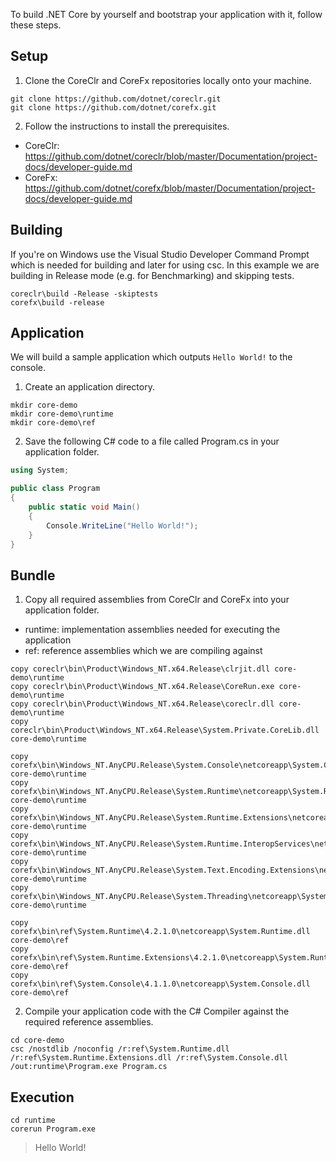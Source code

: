 To build .NET Core by yourself and bootstrap your application with it, follow these steps. 

## Setup
1. Clone the CoreClr and CoreFx repositories locally onto your machine.

```
git clone https://github.com/dotnet/coreclr.git
git clone https://github.com/dotnet/corefx.git
```
2. Follow the instructions to install the prerequisites.
- CoreClr: https://github.com/dotnet/coreclr/blob/master/Documentation/project-docs/developer-guide.md
- CoreFx: https://github.com/dotnet/corefx/blob/master/Documentation/project-docs/developer-guide.md

## Building
If you're on Windows use the Visual Studio Developer Command Prompt which is needed for building and later for using csc.
In this example we are building in Release mode (e.g. for Benchmarking) and skipping tests.
```
coreclr\build -Release -skiptests
corefx\build -release
```

## Application
We will build a sample application which outputs `Hello World!` to the console.
1. Create an application directory.
```
mkdir core-demo
mkdir core-demo\runtime
mkdir core-demo\ref
```

2. Save the following C# code to a file called Program.cs in your application folder.
```csharp
using System;

public class Program
{
    public static void Main()
    {
        Console.WriteLine("Hello World!");
    }
}
```

## Bundle

1. Copy all required assemblies from CoreClr and CoreFx into your application folder.
- runtime: implementation assemblies needed for executing the application
- ref: reference assemblies which we are compiling against

```
copy coreclr\bin\Product\Windows_NT.x64.Release\clrjit.dll core-demo\runtime
copy coreclr\bin\Product\Windows_NT.x64.Release\CoreRun.exe core-demo\runtime
copy coreclr\bin\Product\Windows_NT.x64.Release\coreclr.dll core-demo\runtime
copy coreclr\bin\Product\Windows_NT.x64.Release\System.Private.CoreLib.dll core-demo\runtime

copy corefx\bin\Windows_NT.AnyCPU.Release\System.Console\netcoreapp\System.Console.dll core-demo\runtime
copy corefx\bin\Windows_NT.AnyCPU.Release\System.Runtime\netcoreapp\System.Runtime.dll core-demo\runtime
copy corefx\bin\Windows_NT.AnyCPU.Release\System.Runtime.Extensions\netcoreapp\System.Runtime.Extensions.dll core-demo\runtime
copy corefx\bin\Windows_NT.AnyCPU.Release\System.Runtime.InteropServices\netcoreapp\System.Runtime.InteropServices.dll core-demo\runtime
copy corefx\bin\Windows_NT.AnyCPU.Release\System.Text.Encoding.Extensions\netcoreapp\System.Text.Encoding.Extensions.dll core-demo\runtime
copy corefx\bin\Windows_NT.AnyCPU.Release\System.Threading\netcoreapp\System.Threading.dll core-demo\runtime

copy corefx\bin\ref\System.Runtime\4.2.1.0\netcoreapp\System.Runtime.dll core-demo\ref
copy corefx\bin\ref\System.Runtime.Extensions\4.2.1.0\netcoreapp\System.Runtime.Extensions.dll core-demo\ref
copy corefx\bin\ref\System.Console\4.1.1.0\netcoreapp\System.Console.dll core-demo\ref
```

2. Compile your application code with the C# Compiler against the required reference assemblies.
```
cd core-demo
csc /nostdlib /noconfig /r:ref\System.Runtime.dll /r:ref\System.Runtime.Extensions.dll /r:ref\System.Console.dll /out:runtime\Program.exe Program.cs
```

## Execution
```
cd runtime
corerun Program.exe
```

> Hello World!
